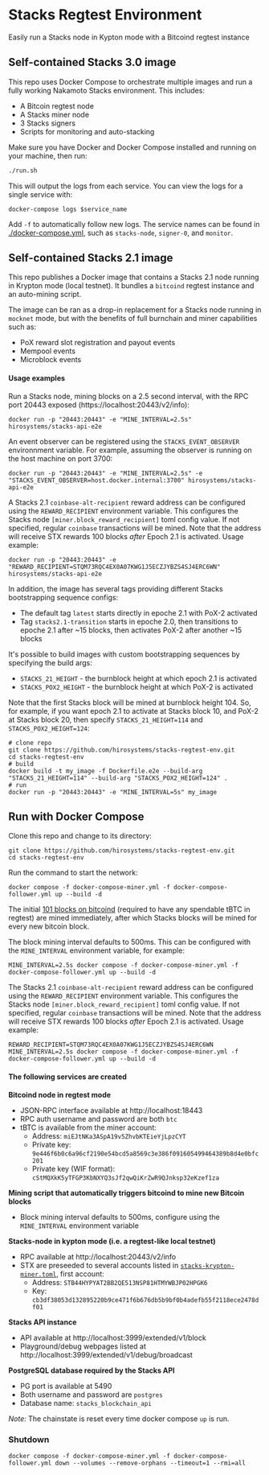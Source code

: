 # Stacks Regtest Environment

Easily run a Stacks node in Kypton mode with a Bitcoind regtest instance

## Self-contained Stacks 3.0 image

This repo uses Docker Compose to orchestrate multiple images and run a fully working Nakamoto Stacks environment. This includes:

* A Bitcoin regtest node
* A Stacks miner node
* 3 Stacks signers
* Scripts for monitoring and auto-stacking

Make sure you have Docker and Docker Compose installed and running on your machine, then run:

```bash
./run.sh
```

This will output the logs from each service. You can view the logs for a single service with:

```
docker-compose logs $service_name
```

Add `-f` to automatically follow new logs. The service names can be found in [./docker-compose.yml](docker-compose.yml), such as `stacks-node`, `signer-0`, and `monitor`.

## Self-contained Stacks 2.1 image

This repo publishes a Docker image that contains a Stacks 2.1 node running in Krypton mode (local testnet). It bundles a `bitcoind` regtest instance and an auto-mining script.

The image can be ran as a drop-in replacement for a Stacks node running in `mocknet` mode, but with the benefits of full burnchain and miner capabilities such as:

* PoX reward slot registration and payout events
* Mempool events
* Microblock events

#### Usage examples

Run a Stacks node, mining blocks on a 2.5 second interval, with the RPC port 20443 exposed (https://localhost:20443/v2/info):

```shell
docker run -p "20443:20443" -e "MINE_INTERVAL=2.5s" hirosystems/stacks-api-e2e

```

An event observer can be registered using the `STACKS_EVENT_OBSERVER` environnment variable. For example, assuming the observer is running on the host machine on port 3700:

```shell
docker run -p "20443:20443" -e "MINE_INTERVAL=2.5s" -e "STACKS_EVENT_OBSERVER=host.docker.internal:3700" hirosystems/stacks-api-e2e
```

A Stacks 2.1 `coinbase-alt-recipient` reward address can be configured using the `REWARD_RECIPIENT` environment variable. This configures the Stacks node `[miner.block_reward_recipient]` toml config value. If not specified, regular `coinbase` transactions will be mined. Note that the address will receive STX rewards 100 blocks _after_ Epoch 2.1 is activated. Usage example:

```shell
docker run -p "20443:20443" -e "REWARD_RECIPIENT=STQM73RQC4EX0A07KWG1J5ECZJYBZS4SJ4ERC6WN" hirosystems/stacks-api-e2e
```

In addition, the image has several tags providing different Stacks bootstrapping sequence configs:

* The default tag `latest` starts directly in epoche 2.1 with PoX-2 activated
* Tag `stacks2.1-transition` starts in epoche 2.0, then transitions to epoche 2.1 after \~15 blocks, then activates PoX-2 after another \~15 blocks

It's possible to build images with custom bootstrapping sequences by specifying the build args:

* `STACKS_21_HEIGHT` - the burnblock height at which epoch 2.1 is activated
* `STACKS_POX2_HEIGHT` - the burnblock height at which PoX-2 is activated

Note that the first Stacks block will be mined at burnblock height 104. So, for example, if you want epoch 2.1 to activate at Stacks block 10, and PoX-2 at Stacks block 20, then specify `STACKS_21_HEIGHT=114` and `STACKS_POX2_HEIGHT=124`:

```shell
# clone repo
git clone https://github.com/hirosystems/stacks-regtest-env.git
cd stacks-regtest-env
# build
docker build -t my_image -f Dockerfile.e2e --build-arg "STACKS_21_HEIGHT=114" --build-arg "STACKS_POX2_HEIGHT=124" .
# run
docker run -p "20443:20443" -e "MINE_INTERVAL=5s" my_image
```

## Run with Docker Compose

Clone this repo and change to its directory:

```shell
git clone https://github.com/hirosystems/stacks-regtest-env.git
cd stacks-regtest-env
```

Run the command to start the network:

```shell
docker compose -f docker-compose-miner.yml -f docker-compose-follower.yml up --build -d
```

The initial [101 blocks on bitcoind](https://developer.bitcoin.org/examples/testing.html#regtest-mode) (required to have any spendable tBTC in regtest) are mined immediately, after which Stacks blocks will be mined for every new bitcoin block.

The block mining interval defaults to 500ms. This can be configured with the `MINE_INTERVAL` environment variable, for example:

```shell
MINE_INTERVAL=2.5s docker compose -f docker-compose-miner.yml -f docker-compose-follower.yml up --build -d
```

The Stacks 2.1 `coinbase-alt-recipient` reward address can be configured using the `REWARD_RECIPIENT` environment variable. This configures the Stacks node `[miner.block_reward_recipient]` toml config value. If not specified, regular `coinbase` transactions will be mined. Note that the address will receive STX rewards 100 blocks _after_ Epoch 2.1 is activated. Usage example:

```shell
REWARD_RECIPIENT=STQM73RQC4EX0A07KWG1J5ECZJYBZS4SJ4ERC6WN MINE_INTERVAL=2.5s docker compose -f docker-compose-miner.yml -f docker-compose-follower.yml up --build -d
```

#### The following services are created

**Bitcoind node in regtest mode**

* JSON-RPC interface available at http://localhost:18443
* RPC auth username and password are both `btc`
* tBTC is available from the miner account:
  * Address: `miEJtNKa3ASpA19v5ZhvbKTEieYjLpzCYT`
  * Private key: `9e446f6b0c6a96cf2190e54bcd5a8569c3e386f091605499464389b8d4e0bfc201`
  * Private key (WIF format): `cStMQXkK5yTFGP3KbNXYQ3sJf2qwQiKrZwR9QJnksp32eKzef1za`

**Mining script that automatically triggers bitcoind to mine new Bitcoin blocks**

* Block mining interval defaults to 500ms, configure using the `MINE_INTERVAL` environment variable

**Stacks-node in kypton mode (i.e. a regtest-like local testnet)**

* RPC available at http://localhost:20443/v2/info
* STX are preseeded to several accounts listed in [`stacks-krypton-miner.toml`](stacks-krypton-miner.toml), first account:
  * Address: `STB44HYPYAT2BB2QE513NSP81HTMYWBJP02HPGK6`
  * Key: `cb3df38053d132895220b9ce471f6b676db5b9bf0b4adefb55f2118ece2478df01`

**Stacks API instance**

* API available at http://localhost:3999/extended/v1/block
* Playground/debug webpages listed at http://localhost:3999/extended/v1/debug/broadcast

**PostgreSQL database required by the Stacks API**

* PG port is available at 5490
* Both username and password are `postgres`
* Database name: `stacks_blockchain_api`

_Note:_ The chainstate is reset every time docker compose `up` is run.

### Shutdown

```shell
docker compose -f docker-compose-miner.yml -f docker-compose-follower.yml down --volumes --remove-orphans --timeout=1 --rmi=all
```
